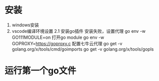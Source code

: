 # 安装
 1. windows安装
 2. vscode编译环境设置
    2.1 安装go插件
      安装失败，设置代理
      go env -w GO111MODULE=on    打开go module
      go env -w GOPROXY=https://goproxy.c  配置七牛云代理
      go get -v golang.org/x/tools/cmd/goimports
      go get -v golang.org/x/tools/gopls
# 运行第一个go文件